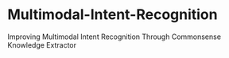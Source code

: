 # Multimodal-Intent-Recognition
Improving Multimodal Intent Recognition Through Commonsense Knowledge Extractor
